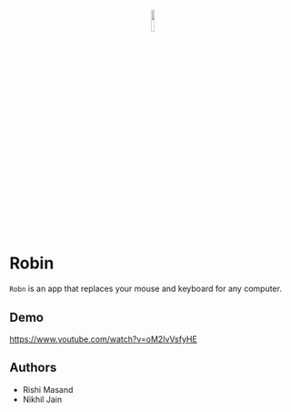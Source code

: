 <h1 align="center">
  <img src="https://is1-ssl.mzstatic.com/image/thumb/Purple69/v4/00/7c/dd/007cddf5-c2c2-7d59-67a6-d2f24c87bf38/pr_source.png/300x300bb.png" width="10%" />
  <br />
</h1>

# Robin
`Robn` is an app that replaces your mouse and keyboard for any computer.

## Demo
https://www.youtube.com/watch?v=oM2IvVsfyHE

## Authors

* Rishi Masand
* Nikhil Jain
